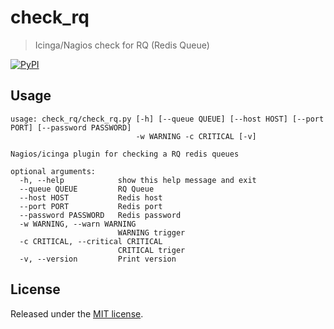 # check_rq

> Icinga/Nagios check for RQ (Redis Queue)

[![PyPI](https://img.shields.io/pypi/v/check-rq?color=blue)](https://pypi.org/project/check-rq/)

## Usage

```
usage: check_rq/check_rq.py [-h] [--queue QUEUE] [--host HOST] [--port PORT] [--password PASSWORD]
                            -w WARNING -c CRITICAL [-v]

Nagios/icinga plugin for checking a RQ redis queues

optional arguments:
  -h, --help            show this help message and exit
  --queue QUEUE         RQ Queue
  --host HOST           Redis host
  --port PORT           Redis port
  --password PASSWORD   Redis password
  -w WARNING, --warn WARNING
                        WARNING trigger
  -c CRITICAL, --critical CRITICAL
                        CRITICAL triger
  -v, --version         Print version
```

## License

Released under the [MIT license](https://github.com/crafterwerkbon/check_rq/blob/main/LICENSE).
